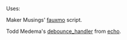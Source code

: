 Uses:

Maker Musings' [fauxmo](https://github.com/makermusings/fauxmo) script.

Todd Medema's [debounce_handler](https://github.com/toddmedema/echo/blob/master/debounce_handler.py) from [echo](https://github.com/toddmedema/echo).

